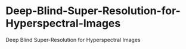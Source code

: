 # Deep-Blind-Super-Resolution-for-Hyperspectral-Images
Deep Blind Super-Resolution for Hyperspectral Images
